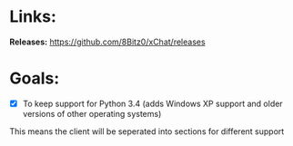 # Links:

**Releases:** https://github.com/8Bitz0/xChat/releases

# Goals:

- [x] To keep support for Python 3.4 (adds Windows XP support and older versions of other operating systems)

This means the client will be seperated into sections for different support
